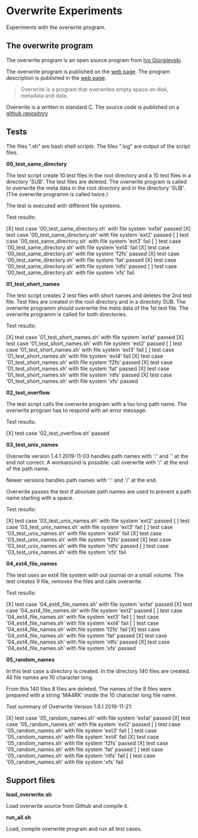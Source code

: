 # Overwrite Experiments

Experiments with the overwrite program.

## The overwrite program

The overwrite program is an open source program from [Ivo Gjorgjievski](https://github.com/ivoprogram).

The overwrite program is published on the [web page](https://ivoprogram.github.io/content/en/index.html).
The program description is published in the [web page](https://ivoprogram.github.io/content/en/index.html).
> Overwrite is a program that overwrites empty space on disk, metadata and data.

Overwrite is a written in standard C. The source code is published on a [github repository](https://github.com/ivoprogram/overwrite)

## Tests

The files ".sh" are bash shell scripts.
The files ".log" are output of the script files.


**00_test_same_directory**

The test script create 10 test files in the root directory and a 10 test files in a directory 'SUB'.
The test files are deleted.
The overwrite program is called to overwrite the meta data in the root directory and
in the directory 'SUB'. (The overwrite programm is called twice.)

The test is executed with different file systems.

Test results:

[X] test case '00_test_same_directory.sh' with file system 'exfat' passed
[X] test case '00_test_same_directory.sh' with file system 'ext2' passed
[ ] test case '00_test_same_directory.sh' with file system 'ext3' fail
[ ] test case '00_test_same_directory.sh' with file system 'ext4' fail
[X] test case '00_test_same_directory.sh' with file system 'f2fs' passed
[X] test case '00_test_same_directory.sh' with file system 'fat' passed
[X] test case '00_test_same_directory.sh' with file system 'ntfs' passed
[ ] test case '00_test_same_directory.sh' with file system 'xfs' fail


**01_test_short_names**

The test script creates 2 test files with short names and deletes the 2nd test file.
Test files are created in the root directory and in a directoty SUB.
The overwrite programm should overwrite the meta data of the 1st test file.
The overwrite programm is called for both directories.

Test results:

[X] test case '01_test_short_names.sh' with file system 'exfat' passed
[X] test case '01_test_short_names.sh' with file system 'ext2' passed
[ ] test case '01_test_short_names.sh' with file system 'ext3' fail
[ ] test case '01_test_short_names.sh' with file system 'ext4' fail
[X] test case '01_test_short_names.sh' with file system 'f2fs' passed
[X] test case '01_test_short_names.sh' with file system 'fat' passed
[X] test case '01_test_short_names.sh' with file system 'ntfs' passed
[X] test case '01_test_short_names.sh' with file system 'xfs' passed


**02_test_overflow**

The test script calls the overwrite program with a too long path name.
The overwrite program has to respond with an error message.

Test results:

[X] test case '02_test_overflow.sh' passed


**03_test_unix_names**

Overwrite version 1.4.1 2019-11-03 handles path names with ':' and
'\' at the end not correct. A workaround is possible: call overwrite
with '/' at the end of the path name.

Newer versions handles path names with ':' and '/' at the end.

Overwrite passes the test if absolute path names are used to prevent
a path name starting with a space.

Test results:

[X] test case '03_test_unix_names.sh' with file system 'ext2' passed
[ ] test case '03_test_unix_names.sh' with file system 'ext3' fail
[ ] test case '03_test_unix_names.sh' with file system 'ext4' fail
[X] test case '03_test_unix_names.sh' with file system 'f2fs' passed
[X] test case '03_test_unix_names.sh' with file system 'ntfs' passed
[ ] test case '03_test_unix_names.sh' with file system 'xfs' fail


**04_ext4_file_names**

The test uses an ext4 file system with out journal on a small volume.
The test creates 9 file, removes the files and calls overwrite.

Test results:

[X] test case '04_ext4_file_names.sh' with file system 'exfat' passed
[X] test case '04_ext4_file_names.sh' with file system 'ext2' passed
[ ] test case '04_ext4_file_names.sh' with file system 'ext3' fail
[ ] test case '04_ext4_file_names.sh' with file system 'ext4' fail
[ ] test case '04_ext4_file_names.sh' with file system 'f2fs' fail
[X] test case '04_ext4_file_names.sh' with file system 'fat' passed
[X] test case '04_ext4_file_names.sh' with file system 'ntfs' passed
[X] test case '04_ext4_file_names.sh' with file system 'xfs' passed


**05_random_names**

In this test case a directory is created. In the directory 140 files are created.
All file names are 10 character long.

From this 140 files 8 files are deleted. The names of the 8 files were prepared
with a string 'MA4RK' inside the 10 character long file name.

Test summary of Overwrite Version 1.6.1 2019-11-21:

[X] test case '05_random_names.sh' with file system 'exfat' passed
[X] test case '05_random_names.sh' with file system 'ext2' passed
[ ] test case '05_random_names.sh' with file system 'ext3' fail
[ ] test case '05_random_names.sh' with file system 'ext4' fail
[X] test case '05_random_names.sh' with file system 'f2fs' passed
[X] test case '05_random_names.sh' with file system 'fat' passed
[ ] test case '05_random_names.sh' with file system 'ntfs' fail
[ ] test case '05_random_names.sh' with file system 'xfs' fail


## Support files

**load_overwrite.sh**

Load overwrite source from Github and compile it.

**run_all.sh**

Load, compile overwrite program and run all test cases.
